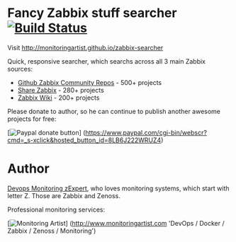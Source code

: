 Fancy Zabbix stuff searcher [![Build Status](https://drone.io/github.com/monitoringartist/zabbix-searcher/status.png)](https://drone.io/github.com/monitoringartist/zabbix-searcher/latest) 
===========================

Visit http://monitoringartist.github.io/zabbix-searcher

Quick, responsive searcher, which searchs across all 3 main Zabbix sources:

- [Github Zabbix Community Repos](https://github.com/zabbix/zabbix-community-repos) - 500+ projects
- [Share Zabbix](https://share.zabbix.com/) - 280+ projects
- [Zabbix Wiki](http://zabbix.org/wiki/Zabbix_Templates) - 200+ projects

Please donate to author, so he can continue to publish another awesome projects 
for free:

[![Paypal donate button](http://jangaraj.com/img/github-donate-button02.png)]
(https://www.paypal.com/cgi-bin/webscr?cmd=_s-xclick&hosted_button_id=8LB6J222WRUZ4)

Author
======

[Devops Monitoring zExpert](http://www.jangaraj.com 'DevOps / Docker / Zabbix / Zenoss / Monitoring'), who loves monitoring 
systems, which start with letter Z. Those are Zabbix and Zenoss.

Professional monitoring services:

[![Monitoring Artist](http://monitoringartist.com/img/github-monitoring-artist-logo.jpg)]
(http://www.monitoringartist.com 'DevOps / Docker / Zabbix / Zenoss / Monitoring')

